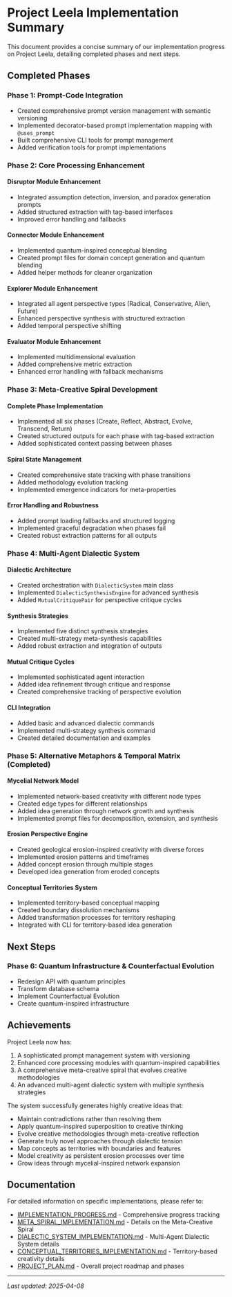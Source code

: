 # Project Leela Implementation Summary

This document provides a concise summary of our implementation progress on Project Leela, detailing completed phases and next steps.

## Completed Phases

### Phase 1: Prompt-Code Integration

- Created comprehensive prompt version management with semantic versioning
- Implemented decorator-based prompt implementation mapping with `@uses_prompt`
- Built comprehensive CLI tools for prompt management
- Added verification tools for prompt implementations

### Phase 2: Core Processing Enhancement

#### Disruptor Module Enhancement
- Integrated assumption detection, inversion, and paradox generation prompts
- Added structured extraction with tag-based interfaces
- Improved error handling and fallbacks

#### Connector Module Enhancement
- Implemented quantum-inspired conceptual blending
- Created prompt files for domain concept generation and quantum blending
- Added helper methods for cleaner organization

#### Explorer Module Enhancement
- Integrated all agent perspective types (Radical, Conservative, Alien, Future)
- Enhanced perspective synthesis with structured extraction
- Added temporal perspective shifting

#### Evaluator Module Enhancement
- Implemented multidimensional evaluation
- Added comprehensive metric extraction
- Enhanced error handling with fallback mechanisms

### Phase 3: Meta-Creative Spiral Development

#### Complete Phase Implementation
- Implemented all six phases (Create, Reflect, Abstract, Evolve, Transcend, Return)
- Created structured outputs for each phase with tag-based extraction
- Added sophisticated context passing between phases

#### Spiral State Management
- Created comprehensive state tracking with phase transitions
- Added methodology evolution tracking
- Implemented emergence indicators for meta-properties

#### Error Handling and Robustness
- Added prompt loading fallbacks and structured logging
- Implemented graceful degradation when phases fail
- Created robust extraction patterns for all outputs

### Phase 4: Multi-Agent Dialectic System

#### Dialectic Architecture
- Created orchestration with `DialecticSystem` main class
- Implemented `DialecticSynthesisEngine` for advanced synthesis
- Added `MutualCritiquePair` for perspective critique cycles

#### Synthesis Strategies
- Implemented five distinct synthesis strategies
- Created multi-strategy meta-synthesis capabilities
- Added robust extraction and integration of outputs

#### Mutual Critique Cycles
- Implemented sophisticated agent interaction
- Added idea refinement through critique and response
- Created comprehensive tracking of perspective evolution

#### CLI Integration
- Added basic and advanced dialectic commands
- Implemented multi-strategy synthesis command
- Created detailed documentation and examples

### Phase 5: Alternative Metaphors & Temporal Matrix (Completed)

#### Mycelial Network Model
- Implemented network-based creativity with different node types
- Created edge types for different relationships
- Added idea generation through network growth and synthesis
- Implemented prompt files for decomposition, extension, and synthesis

#### Erosion Perspective Engine
- Created geological erosion-inspired creativity with diverse forces
- Implemented erosion patterns and timeframes
- Added concept erosion through multiple stages
- Developed idea generation from eroded concepts

#### Conceptual Territories System
- Implemented territory-based conceptual mapping
- Created boundary dissolution mechanisms
- Added transformation processes for territory reshaping
- Integrated with CLI for territory-based idea generation

## Next Steps

### Phase 6: Quantum Infrastructure & Counterfactual Evolution

- Redesign API with quantum principles
- Transform database schema
- Implement Counterfactual Evolution
- Create quantum-inspired infrastructure

## Achievements

Project Leela now has:

1. A sophisticated prompt management system with versioning
2. Enhanced core processing modules with quantum-inspired capabilities
3. A comprehensive meta-creative spiral that evolves creative methodologies
4. An advanced multi-agent dialectic system with multiple synthesis strategies

The system successfully generates highly creative ideas that:

- Maintain contradictions rather than resolving them
- Apply quantum-inspired superposition to creative thinking
- Evolve creative methodologies through meta-creative reflection
- Generate truly novel approaches through dialectic tension
- Map concepts as territories with boundaries and features
- Model creativity as persistent erosion processes over time
- Grow ideas through mycelial-inspired network expansion

## Documentation

For detailed information on specific implementations, please refer to:

- [IMPLEMENTATION_PROGRESS.md](IMPLEMENTATION_PROGRESS.md) - Comprehensive progress tracking
- [META_SPIRAL_IMPLEMENTATION.md](META_SPIRAL_IMPLEMENTATION.md) - Details on the Meta-Creative Spiral
- [DIALECTIC_SYSTEM_IMPLEMENTATION.md](DIALECTIC_SYSTEM_IMPLEMENTATION.md) - Multi-Agent Dialectic System details
- [CONCEPTUAL_TERRITORIES_IMPLEMENTATION.md](CONCEPTUAL_TERRITORIES_IMPLEMENTATION.md) - Territory-based creativity details
- [PROJECT_PLAN.md](PROJECT_PLAN.md) - Overall project roadmap and phases

---

*Last updated: 2025-04-08*